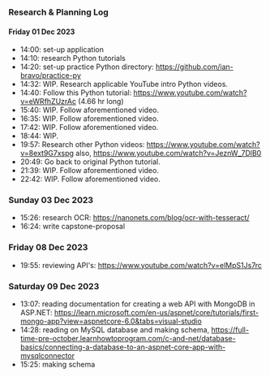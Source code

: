 ### Research & Planning Log
#### Friday 01 Dec 2023
* 14:00: set-up application
* 14:10: research Python tutorials
* 14:20: set-up practice Python directory: https://github.com/ian-bravo/practice-py
* 14:32: WIP. Research applicable YouTube intro Python videos.
* 14:40: Follow this Python tutorial: https://www.youtube.com/watch?v=eWRfhZUzrAc (4.66 hr long)
* 15:40: WIP. Follow aforementioned video.
* 16:35: WIP. Follow aforementioned video.
* 17:42: WIP. Follow aforementioned video.
* 18:44: WIP.
* 19:57: Research other Python videos: https://www.youtube.com/watch?v=8ext9G7xspg also, https://www.youtube.com/watch?v=JeznW_7DlB0
* 20:49: Go back to original Python tutorial.
* 21:39: WIP. Follow aforementioned video.
* 22:42: WIP. Follow aforementioned video.

### Sunday 03 Dec 2023
* 15:26: research OCR: https://nanonets.com/blog/ocr-with-tesseract/
* 16:24: write capstone-proposal

### Friday 08 Dec 2023
* 19:55: reviewing API's: https://www.youtube.com/watch?v=elMpS1Js7rc

### Saturday 09 Dec 2023
* 13:07: reading documentation for creating a web API with MongoDB in ASP.NET: https://learn.microsoft.com/en-us/aspnet/core/tutorials/first-mongo-app?view=aspnetcore-6.0&tabs=visual-studio
* 14:28: reading on MySQL database and making schema, https://full-time-pre-october.learnhowtoprogram.com/c-and-net/database-basics/connecting-a-database-to-an-aspnet-core-app-with-mysqlconnector
* 15:25: making schema